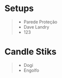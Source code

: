 # Setups
>- Parede Proteção
>- Dave Landry
>- 123

# Candle Stiks
>- Dogi 
>- Engolfo
<!--stackedit_data:
eyJoaXN0b3J5IjpbMTA4NDQ4OTMzNV19
-->